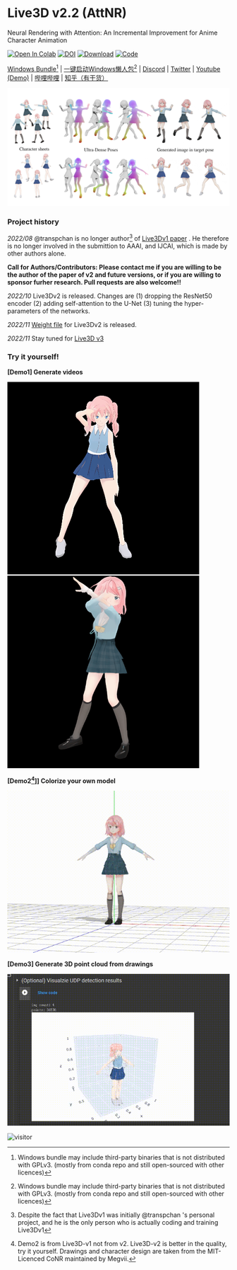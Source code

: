 # Live3D v2.2 (AttNR) 

Neural Rendering with Attention: An Incremental Improvement for Anime Character Animation

[![Open In Colab](https://colab.research.google.com/assets/colab-badge.svg)](https://colab.research.google.com/github/transpchan/Live3D-v2/blob/main/notebook.ipynb) [![DOI](https://zenodo.org/badge/DOI/10.5281/zenodo.7652719.svg)](https://doi.org/10.5281/zenodo.7652719) [![Download](https://img.shields.io/badge/Download-Windows-green.svg)](https://github.com/transpchan/Live3D-v2/releases/windows) [![Code](https://img.shields.io/badge/Code-GPLv3-green.svg)](https://github.com/transpchan/Live3D-v2/) 

[Windows Bundle[^3]](https://github.com/transpchan/Live3D-v2/releases/windows) |
 [一键启动Windows懒人包[^3]](https://github.com/transpchan/Live3D-v2/releases/windows) |
[Discord](https://discord.gg/Md3cykbn36) |
[Twitter](https://twitter.com/transpchan) |
[Youtube (Demo)](https://www.youtube.com/playlist?list=PL7inWxnP31gKeBe2TCDQZIXQpoOTpJgFT) |
[哔哩哔哩](https://space.bilibili.com/6418569) |
[知乎（有干货）](https://zhuanlan.zhihu.com/p/565391665)

[![image](https://github.com/transpchan/transpchan.github.io/blob/main/live3d/main.png?raw=true)](https://www.youtube.com/playlist?list=PL7inWxnP31gKeBe2TCDQZIXQpoOTpJgFT)


### Project history


<i>2022/08</i> @transpchan is no longer author[^1] of  [Live3Dv1 paper](https://github.com/transpchan/Live3D/issues/1#issuecomment-1173902028) . He therefore is no longer involved in the submittion to AAAI, and IJCAI, which is made by other authors alone. 

**Call for Authors/Contributors: Please contact me if you are willing to be the author of the paper of v2 and future versions, or if you are willing to sponsor furher research.  Pull requests are also welcome!!**

<i>2022/10</i> Live3Dv2 is released. Changes are (1) dropping the ResNet50 encoder (2) adding self-attention to the U-Net (3) tuning the hyper-parameters of the networks.

<i>2022/11</i> [Weight file](https://github.com/transpchan/Live3D-v2/releases) for Live3Dv2 is released. 

<i>2022/11</i> Stay tuned for [Live3D v3](https://github.com/transpchan/Live3D-v3)


### Try it yourself!


**[Demo1] Generate videos**

[![image](https://github.com/transpchan/transpchan.github.io/blob/main/live3d/5.gif?raw=true)](https://github.com/transpchan/Live3D-v2)
[![image](https://github.com/transpchan/transpchan.github.io/blob/main/live3d/6.gif?raw=true)](https://github.com/transpchan/Live3D-v2)


**[Demo2[^2]]] Colorize your own model**

[![image](https://github.com/transpchan/transpchan.github.io/blob/main/live3d/4.gif?raw=true)](https://transpchan.github.io/live3d)

**[Demo3] Generate 3D point cloud from drawings**

[![image](https://github.com/transpchan/transpchan.github.io/blob/main/live3d/3.gif?raw=true)](https://github.com/transpchan/Live3D-v2)

![visitor](https://count.getloli.com/get/@live3d?theme=gelbooru)



[^1]: Despite the fact that Live3Dv1 was initially  @transpchan 's personal project, and he is the only person who is actually coding and training Live3Dv1

[^2]: Demo2 is from Live3D-v1 not from v2. Live3D-v2 is better in the quality, try it yourself. Drawings and character design are taken from the MIT-Licenced CoNR maintained by Megvii. 

[^3]:Windows bundle may include third-party binaries that is not distributed with GPLv3. (mostly from conda repo and still open-sourced with other licences)
